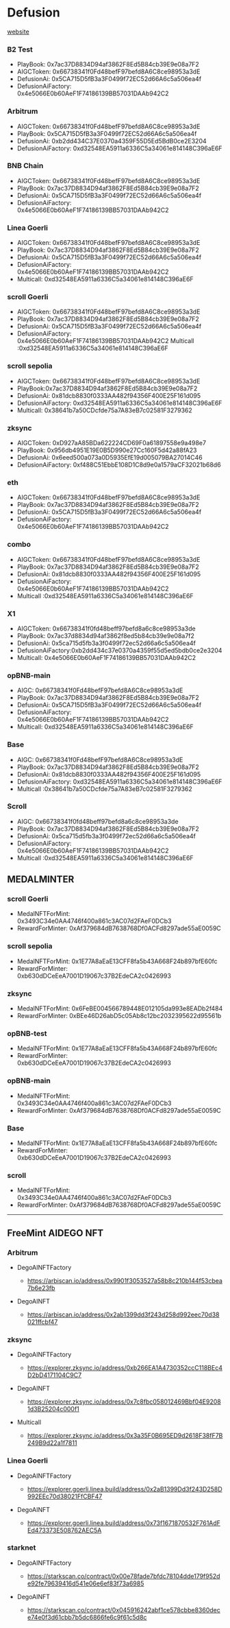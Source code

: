# Defusion

[website](https://defusion.ai/)


### B2 Test
- PlayBook: 0x7ac37D8834D94af3862F8Ed5B84cb39E9e08a7F2
- AIGCToken: 0x66738341f0Fd48befF97befd8A6C8ce98953a3dE
- DefusionAi: 0x5CA715D5fB3a3F0499f72EC52d66A6c5a506ea4f
- DefusionAiFactory: 0x4e5066E0b60AeF1F74186139BB57031DAAb942C2

### Arbitrum
- AIGCToken: 0x66738341f0Fd48befF97befd8A6C8ce98953a3dE
- PlayBook: 0x5CA715D5fB3a3F0499f72EC52d66A6c5a506ea4f
- DefusionAi: 0xb2dd434C37E0370a4359F55D5Ed5BdB0ce2E3204
- DefusionAiFactory: 0xd32548EA5911a6336C5a34061e814148C396aE6F

### BNB Chain
- AIGCToken: 0x66738341f0Fd48befF97befd8A6C8ce98953a3dE
- PlayBook: 0x7ac37D8834D94af3862F8Ed5B84cb39E9e08a7F2
- DefusionAi: 0x5CA715D5fB3a3F0499f72EC52d66A6c5a506ea4f
- DefusionAiFactory: 0x4e5066E0b60AeF1F74186139BB57031DAAb942C2

### Linea Goerli
- AIGCToken: 0x66738341f0Fd48befF97befd8A6C8ce98953a3dE
- PlayBook: 0x7ac37D8834D94af3862F8Ed5B84cb39E9e08a7F2
- DefusionAi: 0x5CA715D5fB3a3F0499f72EC52d66A6c5a506ea4f
- DefusionAiFactory: 0x4e5066E0b60AeF1F74186139BB57031DAAb942C2
- Multicall: 0xd32548EA5911a6336C5a34061e814148C396aE6F

### scroll Goerli
- AIGCToken: 0x66738341f0Fd48befF97befd8A6C8ce98953a3dE
- PlayBook: 0x7ac37D8834D94af3862F8Ed5B84cb39E9e08a7F2
- DefusionAi: 0x5CA715D5fB3a3F0499f72EC52d66A6c5a506ea4f
- DefusionAiFactory: 0x4e5066E0b60AeF1F74186139BB57031DAAb942C2
Multicall :0xd32548EA5911a6336C5a34061e814148C396aE6F

### scroll sepolia
- AIGCToken: 0x66738341f0Fd48befF97befd8A6C8ce98953a3dE
- PlayBook:0x7ac37D8834D94af3862F8Ed5B84cb39E9e08a7F2
- DefusionAi: 0x81dcb8830f0333AA482f94356F400E25F161d095
- DefusionAiFactory: 0xd32548EA5911a6336C5a34061e814148C396aE6F
- Multicall: 0x38641b7a50CDcfde75a7A83eB7c02581F3279362

### zksync
- AIGCToken: 0xD927aA85BDa622224CD69F0a61897558e9a498e7
- PlayBook: 0x956db4951E19E0B5D990e27Cc160F5d42a88fA23
- DefusionAi: 0x6eed500a073a0D5935EfE19d005079BA27014C46
- DefusionAiFactory: 0xf488C51EbbE108D1C8d9e0a1579aCF32021b68d6

### eth
- AIGCToken: 0x66738341f0Fd48befF97befd8A6C8ce98953a3dE
- PlayBook: 0x7ac37D8834D94af3862F8Ed5B84cb39E9e08a7F2
- DefusionAi: 0x5CA715D5fB3a3F0499f72EC52d66A6c5a506ea4f
- DefusionAiFactory: 0x4e5066E0b60AeF1F74186139BB57031DAAb942C2

### combo
- AIGCToken: 0x66738341f0Fd48befF97befd8A6C8ce98953a3dE
- PlayBook: 0x7ac37D8834D94af3862F8Ed5B84cb39E9e08a7F2
- DefusionAi: 0x81dcb8830f0333AA482f94356F400E25F161d095
- DefusionAiFactory: 0x4e5066E0b60AeF1F74186139BB57031DAAb942C2
- Multicall :0xd32548EA5911a6336C5a34061e814148C396aE6F

### X1
- AIGCToken: 0x66738341f0fd48beff97befd8a6c8ce98953a3de
- PlayBook: 0x7ac37d8834d94af3862f8ed5b84cb39e9e08a7f2
- DefusionAi: 0x5ca715d5fb3a3f0499f72ec52d66a6c5a506ea4f
- DefusionAiFactory:0xb2dd434c37e0370a4359f55d5ed5bdb0ce2e3204
- Multicall: 0x4e5066E0b60AeF1F74186139BB57031DAAb942C2

### opBNB-main
- AIGC: 0x66738341f0Fd48befF97befd8A6C8ce98953a3dE
- PlayBook: 0x7ac37D8834D94af3862F8Ed5B84cb39E9e08a7F2
- DefusionAi: 0x5CA715D5fB3a3F0499f72EC52d66A6c5a506ea4f
- DefusionAiFactory: 0x4e5066E0b60AeF1F74186139BB57031DAAb942C2
- Multicall: 0xd32548EA5911a6336C5a34061e814148C396aE6F

### Base
- AIGC: 0x66738341f0Fd48befF97befd8A6C8ce98953a3dE
- PlayBook: 0x7ac37D8834D94af3862F8Ed5B84cb39E9e08a7F2
- DefusionAi: 0x81dcb8830f0333AA482f94356F400E25F161d095
- DefusionAiFactory: 0xd32548EA5911a6336C5a34061e814148C396aE6F
- Multicall :0x38641b7a50CDcfde75a7A83eB7c02581F3279362

### Scroll
- AIGC: 0x66738341f0fd48beff97befd8a6c8ce98953a3de
- PlayBook: 0x7ac37D8834D94af3862F8Ed5B84cb39E9e08a7F2
- DefusionAi: 0x5ca715d5fb3a3f0499f72ec52d66a6c5a506ea4f
- DefusionAiFactory: 0x4e5066E0b60AeF1F74186139BB57031DAAb942C2
- Multicall :0xd32548EA5911a6336C5a34061e814148C396aE6F

## MEDALMINTER

### scroll Goerli
- MedalNFTForMint: 0x3493C34e0AA4746f400a861c3AC07d2FAeF0DCb3
- RewardForMinter: 0xAf379684dB7638768Df0ACFd8297ade55aE0059C

### scroll sepolia
- MedalNFTForMint: 0x1E77A8aEaE13CFF8fa5b43A668F24b897bfE60fc
- RewardForMinter: 0xb630dDCeEeA7001D19067c37B2EdeCA2c0426993

### zksync
- MedalNFTForMint: 0x6FeBE004566789448E012105da993e8EADb2f484
- RewardForMinter: 0xBEe46D26abD5c05Ab8c12bc2032395622d95561b

### opBNB-test
- MedalNFTForMint: 0x1E77A8aEaE13CFF8fa5b43A668F24b897bfE60fc
- RewardForMinter: 0xb630dDCeEeA7001D19067c37B2EdeCA2c0426993

### opBNB-main
- MedalNFTForMint: 0x3493C34e0AA4746f400a861c3AC07d2FAeF0DCb3
- RewardForMinter: 0xAf379684dB7638768Df0ACFd8297ade55aE0059C

### Base
- MedalNFTForMint: 0x1E77A8aEaE13CFF8fa5b43A668F24b897bfE60fc
- RewardForMinter: 0xb630dDCeEeA7001D19067c37B2EdeCA2c0426993

### scroll
- MedalNFTForMint: 0x3493C34e0AA4746f400a861c3AC07d2FAeF0DCb3
- RewardForMinter: 0xAf379684dB7638768Df0ACFd8297ade55aE0059C

----------------

## FreeMint AIDEGO NFT

### Arbitrum
- DegoAINFTFactory
    - https://arbiscan.io/address/0x9901f3053527a58b8c210b144f53cbea7b6e23fb

- DegoAINFT
    - https://arbiscan.io/address/0x2ab1399dd3f243d258d992eec70d38021ffcbf47

### zksync
- DegoAINFTFactory
    - https://explorer.zksync.io/address/0xb266EA1A4730352ccC118BEc4D2bD4171104C9C7

- DegoAINFT
    - https://explorer.zksync.io/address/0x7c8fbc058012469Bbf04E92081d3B25204c000f1

- Multicall
    - https://explorer.zksync.io/address/0x3a35F0B695ED9d2618F38fF7B249B9d22a1f7811

### Linea Goerli
- DegoAINFTFactory
    - https://explorer.goerli.linea.build/address/0x2aB1399Dd3f243D258D992EEc70d38021FfCBF47

- DegoAINFT
    - https://explorer.goerli.linea.build/address/0x73f1671870532F761AdFEd473373E508762AEC5A

### starknet
- DegoAINFTFactory
    - https://starkscan.co/contract/0x00e78fade7bfdc78104dde179f952de92fe79639416d541e06e6ef83f73a6985
    
- DegoAINFT
    - https://starkscan.co/contract/0x045916242abf1ce578cbbe8360dece74e0f3d61cbb7b5dc6866fe6c9f61c5d8c
